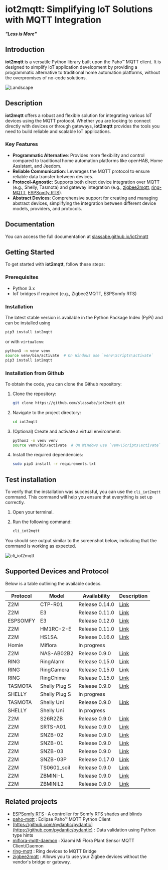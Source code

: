 # iot2mqtt: Simplifying IoT Solutions with MQTT Integration

***"Less is More"***

## Introduction

**iot2mqtt** is a versatile Python library built upon the Paho™ MQTT client. It is designed to simplify IoT application development by providing a programmatic alternative to traditional home automation platforms, without the overpromises of no-code solutions.

![Landscape](https://slassabe.github.io/iot2mqtt/_images/landscape.png)

## Description

**iot2mqtt** offers a robust and flexible solution for integrating various IoT devices using the MQTT protocol. Whether you are looking to connect directly with devices or through gateways, **iot2mqtt** provides the tools you need to build reliable and scalable IoT applications.

### Key Features

- **Programmatic Alternative**: Provides more flexibility and control compared to traditional home automation platforms like openHAB, Home Assistant, and Jeedom.
- **Reliable Communication**: Leverages the MQTT protocol to ensure reliable data transfer between devices.
- **Protocol-Agnostic**: Supports both direct device integration over MQTT (e.g., Shelly, Tasmota) and gateway integration (e.g., [zigbee2mqtt](https://github.com/Koenkk/zigbee2mqtt), [ring-MQTT](https://github.com/tsightler/ring-mqtt), [ESPSomfy RTS](https://github.com/rstrouse/ESPSomfy-RTS)).
- **Abstract Devices**: Comprehensive support for creating and managing abstract devices, simplifying the integration between different device models, providers, and protocols.

## Documentation

You can access the full documentation at [slassabe.github.io/iot2mqtt](https://slassabe.github.io/iot2mqtt/)

## Getting Started

To get started with **iot2mqtt**, follow these steps:

### Prerequisites

- Python 3.x
- IoT bridges if required (e.g., Zigbee2MQTT, ESPSomfy RTS)

### Installation

The latest stable version is available in the Python Package Index (PyPi) and can be installed using

```bash
pip3 install iot2mqtt
```

or with `virtualenv`:

```bash
python3 -m venv venv
source venv/bin/activate  # On Windows use `venv\Scripts\activate`
pip3 install iot2mqtt
```

### Installation from Github

To obtain the code, you can clone the Github repository:

1. Clone the repository:

    ```bash
    git clone https://github.com/slassabe/iot2mqtt.git
    ```

2. Navigate to the project directory:

    ```bash
    cd iot2mqtt
    ```

3. (Optional) Create and activate a virtual environment:

    ```bash
    python3 -m venv venv
    source venv/bin/activate  # On Windows use `venv\Scripts\activate`
    ```

4. Install the required dependencies:

    ```bash
    sudo pip3 install -r requirements.txt
    ```

## Test installation

To verify that the installation was successful, you can use the `cli_iot2mqtt` command. This command will help you ensure that everything is set up correctly.

1. Open your terminal.
2. Run the following command:

   ```sh
   cli_iot2mqtt
   ````

You should see output similar to the screenshot below, indicating that the command is working as expected.

![cli_iot2mqtt](https://slassabe.github.io/iot2mqtt/_images/cli_iot2mqtt.png)

## Supported Devices and Protocol

Below is a table outlining the available codecs.

|Protocol | Model           | Availability   | Description |
| ------- | --------------- | -------------- | ------------|
| Z2M     | CTP-R01         | Release 0.14.0 | [Link](https://www.zigbee2mqtt.io/devices/CTP-R01.html)|
| Z2M     | E3              | Release 0.11.0 | [Link](https://www.zigbee2mqtt.io/devices/E3.html)|
| ESPSOMFY| E3              | Release 0.12.0 | [Link](https://github.com/rstrouse/ESPSomfy-RTS)  |
| Z2M     | HM1RC-2-E       | Release 0.11.0 | [Link](https://www.zigbee2mqtt.io/devices/HM1RC-2-E.html)|
| Z2M     | HS1SA.          | Release 0.16.0 | [Link](https://www.zigbee2mqtt.io/devices/HS1SA.html)|
| Homie   | Miflora         | In progress    |             |
| Z2M     | NAS-AB02B2      | Release 0.9.0  | [Link](https://www.zigbee2mqtt.io/devices/NAS-AB02B2.html)|
| RING    | RingAlarm       | Release 0.15.0 | [Link](https://github.com/tsightler/ring-mqtt/wiki#supported-devices-and-features)|
| RING    | RingCamera      | Release 0.15.0 | [Link](https://github.com/tsightler/ring-mqtt/wiki#supported-devices-and-features)|
| RING    | RingChime       | Release 0.15.0 | [Link](https://github.com/tsightler/ring-mqtt/wiki#supported-devices-and-features)|
| TASMOTA | Shelly Plug S   | Release 0.9.0  | [Link](https://templates.blakadder.com/shelly_plug_S.html)|
| SHELLY  | Shelly Plug S   | In progress    |             |
| TASMOTA | Shelly Uni      | Release 0.9.0  | [Link](https://templates.blakadder.com/shelly_UNI.html)|
| SHELLY  | Shelly Uni      | In progress    |             |
| Z2M     | S26R2ZB         | Release 0.9.0  | [Link](https://www.zigbee2mqtt.io/devices/S26R2ZB.html) |
| Z2M     | SRTS-A01        | Release 0.9.0  | [Link](https://www.zigbee2mqtt.io/devices/SRTS-A01.html)|
| Z2M     | SNZB-02         | Release 0.9.0  | [Link](https://www.zigbee2mqtt.io/devices/SNZB-02.html)|
| Z2M     | SNZB-01         | Release 0.9.0  | [Link](https://www.zigbee2mqtt.io/devices/SNZB-01.html) |
| Z2M     | SNZB-03         | Release 0.9.0  | [Link](https://www.zigbee2mqtt.io/devices/SNZB-03.html) |
| Z2M     | SNZB-03P        | Release 0.17.0 | [Link](https://www.zigbee2mqtt.io/devices/SNZB-03P.html) |
| Z2M     | TS0601_soil     | Release 0.9.0  | [Link](https://www.zigbee2mqtt.io/devices/TS0601_soil.html)|
| Z2M     | ZBMINI-L        | Release 0.9.0  | [Link](https://www.zigbee2mqtt.io/devices/ZBMINI.html) |
| Z2M     | ZBMINIL2        | Release 0.9.0  | [Link](https://www.zigbee2mqtt.io/devices/ZBMINIL2.html) |

## Related projects

- [ESPSomfy RTS](https://github.com/rstrouse/ESPSomfy-RTS) : A controller for Somfy RTS shades and blinds
- [paho-mqtt](https://github.com/eclipse/paho.mqtt.python) : Eclipse Paho™ MQTT Python Client
- [https://github.com/pydantic/pydantic](https://github.com/pydantic/pydantic) : Data validation using Python type hints
- [miflora-mqtt-daemon](https://github.com/ThomDietrich/miflora-mqtt-daemon) : Xiaomi Mi Flora Plant Sensor MQTT Client/Daemon
- [ring-mqtt](https://github.com/tsightler/ring-mqtt) : Ring devices to MQTT Bridge
- [zigbee2mqtt](https://github.com/Koenkk/zigbee2mqtt) : Allows you to use your Zigbee devices without the vendor's bridge or gateway.
